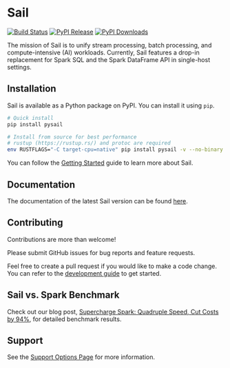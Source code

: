 # Sail

[![Build Status](https://github.com/lakehq/sail/actions/workflows/build.yml/badge.svg?branch=main&event=push)](https://github.com/lakehq/sail/actions)
[![PyPI Release](https://img.shields.io/pypi/v/pysail)](https://pypi.org/project/pysail/)
[![PyPI Downloads](https://img.shields.io/pypi/dm/pysail.svg?label=PyPI%20Downloads)](https://pypi.org/project/pysail/)

The mission of Sail is to unify stream processing, batch processing, and compute-intensive (AI) workloads.
Currently, Sail features a drop-in replacement for Spark SQL and the Spark DataFrame API in single-host settings.

## Installation

Sail is available as a Python package on PyPI. You can install it using `pip`.

```bash
# Quick install
pip install pysail
```

```bash
# Install from source for best performance
# rustup (https://rustup.rs/) and protoc are required
env RUSTFLAGS="-C target-cpu=native" pip install pysail -v --no-binary pysail
```

You can follow the [Getting Started](https://docs.lakesail.com/sail/latest/guide/getting-started/) guide to learn more about Sail.

## Documentation

The documentation of the latest Sail version can be found [here](https://docs.lakesail.com/sail/latest/).

## Contributing

Contributions are more than welcome!

Please submit GitHub issues for bug reports and feature requests.

Feel free to create a pull request if you would like to make a code change.
You can refer to the [development guide](https://docs.lakesail.com/sail/main/development/) to get started.

## Sail vs. Spark Benchmark

Check out our blog post, [Supercharge Spark: Quadruple Speed, Cut Costs by 94%](https://lakesail.com/blog/supercharge-spark/), for detailed benchmark results.

## Support

See the [Support Options Page](https://lakesail.com/#support) for more information.
